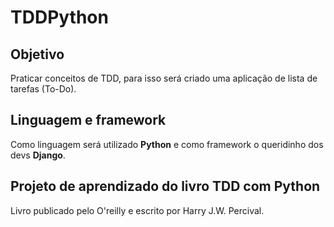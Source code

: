 # TDDPython

## Objetivo 

Praticar conceitos de TDD, para isso será criado uma aplicação de lista de tarefas (To-Do).

## Linguagem e framework

Como linguagem será utilizado **Python** e como framework o queridinho dos devs **Django**.

## Projeto de aprendizado do livro **TDD com Python**

Livro publicado pelo O'reilly e escrito por Harry J.W. Percival.


